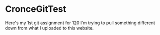# CronceGitTest
Here's my 1st git assignment for 120
I'm trying to pull something different down from what I uploaded to this website.
